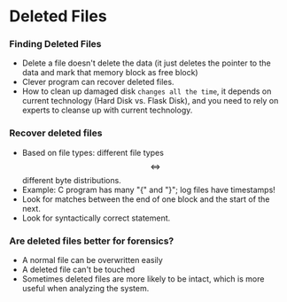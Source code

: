 # Deleted Files

### Finding Deleted Files
* Delete a file doesn't delete the data (it just deletes the pointer to the data and mark that memory block as free block)
* Clever program can recover deleted files.
* How to clean up damaged disk `changes all the time`, it depends on current technology (Hard Disk vs. Flask Disk), and you need to rely on experts to cleanse up with current technology.

### Recover deleted files
* Based on file types: different file types $$\iff$$ different byte distributions.
* Example: C program has many "{" and "}"; log files have timestamps!
* Look for matches between the end of one block and the start of the next.
* Look for syntactically correct statement.

### Are deleted files better for forensics?
* A normal file can be overwritten easily
* A deleted file can't be touched
* Sometimes deleted files are more likely to be intact, which is more useful when analyzing the system.